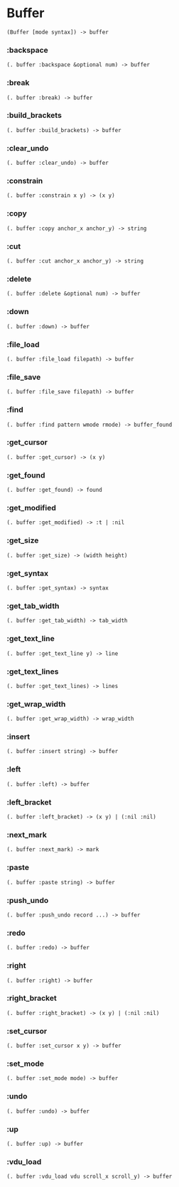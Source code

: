 # Buffer

```code
(Buffer [mode syntax]) -> buffer
```

### :backspace

```code
(. buffer :backspace &optional num) -> buffer
```

### :break

```code
(. buffer :break) -> buffer
```

### :build_brackets

```code
(. buffer :build_brackets) -> buffer
```

### :clear_undo

```code
(. buffer :clear_undo) -> buffer
```

### :constrain

```code
(. buffer :constrain x y) -> (x y)
```

### :copy

```code
(. buffer :copy anchor_x anchor_y) -> string
```

### :cut

```code
(. buffer :cut anchor_x anchor_y) -> string
```

### :delete

```code
(. buffer :delete &optional num) -> buffer
```

### :down

```code
(. buffer :down) -> buffer
```

### :file_load

```code
(. buffer :file_load filepath) -> buffer
```

### :file_save

```code
(. buffer :file_save filepath) -> buffer
```

### :find

```code
(. buffer :find pattern wmode rmode) -> buffer_found
```

### :get_cursor

```code
(. buffer :get_cursor) -> (x y)
```

### :get_found

```code
(. buffer :get_found) -> found
```

### :get_modified

```code
(. buffer :get_modified) -> :t | :nil
```

### :get_size

```code
(. buffer :get_size) -> (width height)
```

### :get_syntax

```code
(. buffer :get_syntax) -> syntax
```

### :get_tab_width

```code
(. buffer :get_tab_width) -> tab_width
```

### :get_text_line

```code
(. buffer :get_text_line y) -> line
```

### :get_text_lines

```code
(. buffer :get_text_lines) -> lines
```

### :get_wrap_width

```code
(. buffer :get_wrap_width) -> wrap_width
```

### :insert

```code
(. buffer :insert string) -> buffer
```

### :left

```code
(. buffer :left) -> buffer
```

### :left_bracket

```code
(. buffer :left_bracket) -> (x y) | (:nil :nil)
```

### :next_mark

```code
(. buffer :next_mark) -> mark
```

### :paste

```code
(. buffer :paste string) -> buffer
```

### :push_undo

```code
(. buffer :push_undo record ...) -> buffer
```

### :redo

```code
(. buffer :redo) -> buffer
```

### :right

```code
(. buffer :right) -> buffer
```

### :right_bracket

```code
(. buffer :right_bracket) -> (x y) | (:nil :nil)
```

### :set_cursor

```code
(. buffer :set_cursor x y) -> buffer
```

### :set_mode

```code
(. buffer :set_mode mode) -> buffer
```

### :undo

```code
(. buffer :undo) -> buffer
```

### :up

```code
(. buffer :up) -> buffer
```

### :vdu_load

```code
(. buffer :vdu_load vdu scroll_x scroll_y) -> buffer
```

